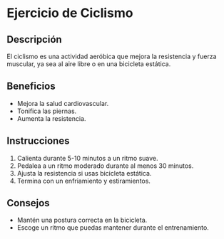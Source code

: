 # Ejercicio de Ciclismo

## Descripción
El ciclismo es una actividad aeróbica que mejora la resistencia y fuerza muscular, ya sea al aire libre o en una bicicleta estática.


## Beneficios
- Mejora la salud cardiovascular.
- Tonifica las piernas.
- Aumenta la resistencia.

## Instrucciones
1. Calienta durante 5-10 minutos a un ritmo suave.
2. Pedalea a un ritmo moderado durante al menos 30 minutos.
3. Ajusta la resistencia si usas bicicleta estática.
4. Termina con un enfriamiento y estiramientos.

## Consejos
- Mantén una postura correcta en la bicicleta.
- Escoge un ritmo que puedas mantener durante el entrenamiento.
